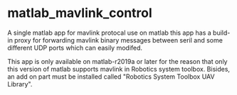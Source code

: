 # matlab_mavlink_control
A single matlab app for mavlink protocal use on matlab
this app has a build-in proxy for forwarding mavlink binary messages between seril and some different UDP ports which can easily modifed.

This app is only available on matlab-r2019a or later for the reason that only this version of matlab supports mavlink in Robotics system toolbox. Bisides, an add on part must be installed called "Robotics System Toolbox UAV Library".  
